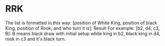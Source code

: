 # RRK
The list is formatted in this way: [position of White King, position of black King, position of Rook, and who turn it is]: Result
For example: [b2, d4, c3, B]: B means black draw with initial setup white king in b2, black king in d4, rook in c3 and it's black turn. 
